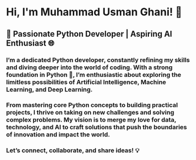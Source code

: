 # **Hi, I'm Muhammad Usman Ghani! 👋**
## 🚀 **Passionate Python Developer | Aspiring AI Enthusiast 🌐**

### I’m a dedicated Python developer, constantly refining my skills and diving deeper into the world of coding. With a strong foundation in Python 🐍, I’m enthusiastic about exploring the limitless possibilities of Artificial Intelligence, Machine Learning, and Deep Learning.

### From mastering core Python concepts to building practical projects, I thrive on taking on new challenges and solving complex problems. My vision is to merge my love for data, technology, and AI to craft solutions that push the boundaries of innovation and impact the world.

### Let’s connect, collaborate, and share ideas! 💡
